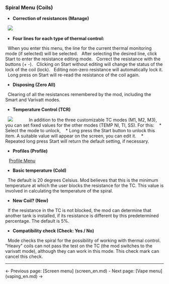 ### __Spiral Menu (Coils)__

* __Correction of resistances (Manage)__

  ![](http://i345.photobucket.com/albums/p374/ClockSelect/eVic/coils_zpsn29ef1h5.png)

* __Four lines for each type of thermal control:__

  When you enter this menu, the line for the current thermal monitoring mode (if selected) will be selected.
  After selecting the desired line, click Start to enter the resistance editing mode.
  Correct the resistance with the buttons (+ -).
  Clicking on Start without editing will change the status of the lock of the coil (lock).
  Editing non-zero resistance will automatically lock it.
  Long press on Start will re-read the resistance of the coil again.

* __Disposing (Zero All)__

  Clearing of all the resistances remembered by the mod, including the Smart and Varivatt modes.

* __Temperature Control (TCR)__

  ![](https://www.dropbox.com/s/n09iy9nu57jnv18/tcrset.png?dl=1)
        
   In addition to the three customizable TC modes (M1, M2, M3), you can set fixed values ​​for the other modes (TEMP NI, TI, SS). For this:
   * Select the mode to unlock,
   * Long press the Start button to unlock this item. A suitable value will appear on the screen, you can edit it.
   * Repeated long press Start will return the default setting, if necessary.

* __Profiles (Profile)__

   [Profile Menu](profiles_en.md)

* __Basic temperature (Cold)__

  The default is 20 degrees Celsius. Mod believes that this is the minimum temperature at which the user blocks the resistance for the TC. This value is involved in calculating the temperature of the spiral.

* __New Coil? (New)__

  If the resistance in the TC is not blocked, the mod can determine that another tank is installed, if its resistance is different by this predetermined percentage. The default is 5%.

* __Compatibility check (Check: Yes / No)__

  Mode checks the spiral for the possibility of working with thermal control. "Heavy" coils can not pass the test on the TC (the mod switches to the varivatt mode), although they can work in this mode. This check mark can cancel this check.

-----

← Previous page: [Screen menu] (screen_en.md) - Next page: [Vape menu] (vaping_en.md) →
